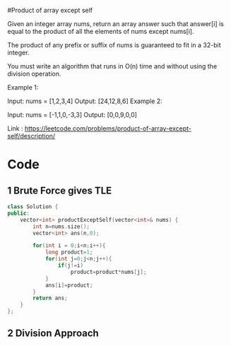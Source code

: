 #Product of array except self

Given an integer array nums, return an array answer such that answer[i] is equal to the product of all the elements of nums except nums[i].

The product of any prefix or suffix of nums is guaranteed to fit in a 32-bit integer.

You must write an algorithm that runs in O(n) time and without using the division operation.

 

Example 1:

Input: nums = [1,2,3,4]
Output: [24,12,8,6]
Example 2:

Input: nums = [-1,1,0,-3,3]
Output: [0,0,9,0,0]

Link : https://leetcode.com/problems/product-of-array-except-self/description/

# Code

## 1 Brute Force gives TLE
```cpp
class Solution {
public:
    vector<int> productExceptSelf(vector<int>& nums) {
        int n=nums.size();
        vector<int> ans(n,0);

        for(int i = 0;i<n;i++){
            long product=1;
            for(int j=0;j<n;j++){
                if(j!=i)
                    product=product*nums[j];
            }
            ans[i]=product;
        }
        return ans;
    }
};
```

## 2 Division Approach 
